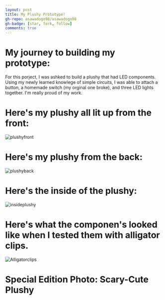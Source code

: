 ```yaml
---
layout: post
title: My Plushy Prototype!
gh-repo: asawadogo98/asawadogo98
gh-badge: [star, fork, follow]
comments: true
---
```

# My journey to building my prototype: 
 For this porject, I was ashked to build a plushy that had LED components. Using my newly learned knowlege of simple circuits, I was able to attach a button,  a homemade switch (my orginal one broke), and three LED lights together. I'm really proud of my work. 
# Here's my plushy all lit up from the front: 
![plushyfront](https://asawadogo98.github.io/assets/img/Optimized-plushyfront.png)
# Here's my plushy from the back:
![plushyback](https://asawadogo98.github.io/assets/img/IMG-3005.png)
# Here's the inside of the plushy:
![insideplushy](https://asawadogo98.github.io/assets/img/IMG-3005.png)
# Here's what the componen's looked like when I tested them with  alligator clips.
![Alligatorclips](https://asawadogo98.github.io/assets/img/Alligatorcliplushy.png)
# Special Edition Photo: Scary-Cute Plushy

